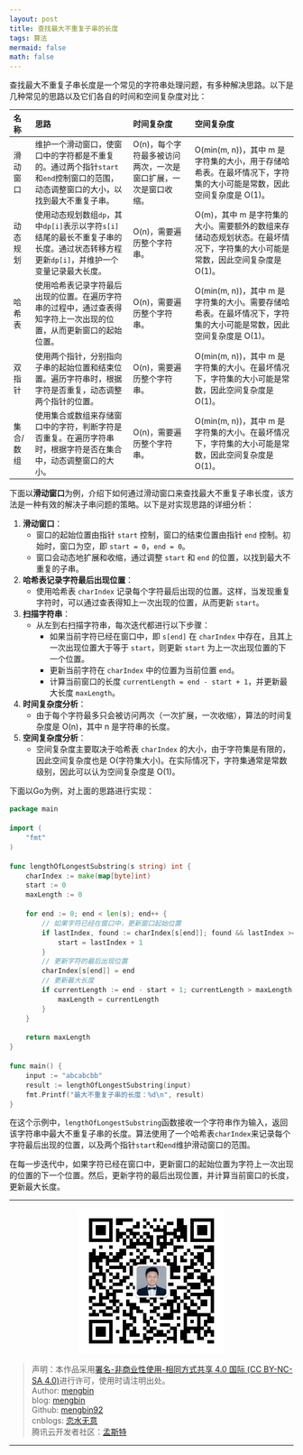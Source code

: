 ```yaml
---
layout: post
title: 查找最大不重复子串的长度
tags: 算法
mermaid: false
math: false
---  
```


查找最大不重复子串长度是一个常见的字符串处理问题，有多种解决思路。以下是几种常见的思路以及它们各自的时间和空间复杂度对比：  

| 名称      | 思路                                                                                                                                   | 时间复杂度                                                     | 空间复杂度                                                                                                                   |
| :-------- | :------------------------------------------------------------------------------------------------------------------------------------- | :------------------------------------------------------------- | :--------------------------------------------------------------------------------------------------------------------------- |
| 滑动窗口  | 维护一个滑动窗口，使窗口中的字符都是不重复的。通过两个指针`start`和`end`控制窗口的范围，动态调整窗口的大小，以找到最大不重复子串。     | O(n)，每个字符最多被访问两次，一次是窗口扩展，一次是窗口收缩。 | O(min(m, n))，其中 m 是字符集的大小，用于存储哈希表。在最坏情况下，字符集的大小可能是常数，因此空间复杂度是 O(1)。           |
| 动态规划  | 使用动态规划数组`dp`，其中`dp[i]`表示以字符`s[i]`结尾的最长不重复子串的长度。通过状态转移方程更新`dp[i]`，并维护一个变量记录最大长度。 | O(n)，需要遍历整个字符串。                                     | O(m)，其中 m 是字符集的大小。需要额外的数组来存储动态规划状态。在最坏情况下，字符集的大小可能是常数，因此空间复杂度是 O(1)。 |
| 哈希表    | 使用哈希表记录字符最后出现的位置。在遍历字符串的过程中，通过查表得知字符上一次出现的位置，从而更新窗口的起始位置。                     | O(n)，需要遍历整个字符串。                                     | O(min(m, n))，其中 m 是字符集的大小。需要存储哈希表。在最坏情况下，字符集的大小可能是常数，因此空间复杂度是 O(1)。           |
| 双指针    | 使用两个指针，分别指向子串的起始位置和结束位置。遍历字符串时，根据字符是否重复，动态调整两个指针的位置。                               | O(n)，需要遍历整个字符串。                                     | O(min(m, n))，其中 m 是字符集的大小。在最坏情况下，字符集的大小可能是常数，因此空间复杂度是 O(1)。                           |
| 集合/数组 | 使用集合或数组来存储窗口中的字符，判断字符是否重复。在遍历字符串时，根据字符是否在集合中，动态调整窗口的大小。                         | O(n)，需要遍历整个字符串。                                     | O(min(m, n))，其中 m 是字符集的大小。在最坏情况下，字符集的大小可能是常数，因此空间复杂度是 O(1)。                           |

下面以**滑动窗口**为例，介绍下如何通过滑动窗口来查找最大不重复子串长度，该方法是一种有效的解决子串问题的策略。以下是对实现思路的详细分析：

1. **滑动窗口**：
   - 窗口的起始位置由指针 `start` 控制，窗口的结束位置由指针 `end` 控制。初始时，窗口为空，即 `start = 0`，`end = 0`。
   - 窗口会动态地扩展和收缩，通过调整 `start` 和 `end` 的位置，以找到最大不重复的子串。
2. **哈希表记录字符最后出现位置**：
   - 使用哈希表 `charIndex` 记录每个字符最后出现的位置。这样，当发现重复字符时，可以通过查表得知上一次出现的位置，从而更新 `start`。
3. **扫描字符串**：
   - 从左到右扫描字符串，每次迭代都进行以下步骤：
     - 如果当前字符已经在窗口中，即 `s[end]` 在 `charIndex` 中存在，且其上一次出现位置大于等于 `start`，则更新 `start` 为上一次出现位置的下一个位置。
     - 更新当前字符在 `charIndex` 中的位置为当前位置 `end`。
     - 计算当前窗口的长度 `currentLength = end - start + 1`，并更新最大长度 `maxLength`。
4. **时间复杂度分析**：
   - 由于每个字符最多只会被访问两次（一次扩展，一次收缩），算法的时间复杂度是 O(n)，其中 n 是字符串的长度。
5. **空间复杂度分析**：
   - 空间复杂度主要取决于哈希表 `charIndex` 的大小，由于字符集是有限的，因此空间复杂度也是 O(字符集大小)。在实际情况下，字符集通常是常数级别，因此可以认为空间复杂度是 O(1)。

下面以Go为例，对上面的思路进行实现：  

```go
package main

import (
	"fmt"
)

func lengthOfLongestSubstring(s string) int {
	charIndex := make(map[byte]int)
	start := 0
	maxLength := 0

	for end := 0; end < len(s); end++ {
		// 如果字符已经在窗口中，更新窗口起始位置
		if lastIndex, found := charIndex[s[end]]; found && lastIndex >= start {
			start = lastIndex + 1
		}
		// 更新字符的最后出现位置
		charIndex[s[end]] = end
		// 更新最大长度
		if currentLength := end - start + 1; currentLength > maxLength {
			maxLength = currentLength
		}
	}

	return maxLength
}

func main() {
	input := "abcabcbb"
	result := lengthOfLongestSubstring(input)
	fmt.Printf("最大不重复子串的长度：%d\n", result)
}
```

在这个示例中，`lengthOfLongestSubstring`函数接收一个字符串作为输入，返回该字符串中最大不重复子串的长度。算法使用了一个哈希表`charIndex`来记录每个字符最后出现的位置，以及两个指针`start`和`end`维护滑动窗口的范围。

在每一步迭代中，如果字符已经在窗口中，更新窗口的起始位置为字符上一次出现的位置的下一个位置。然后，更新字符的最后出现位置，并计算当前窗口的长度，更新最大长度。

---

<div align="center">
  <img src="../img/qrcode_wechat.jpg" alt="孟斯特">
</div>

> 声明：本作品采用[署名-非商业性使用-相同方式共享 4.0 国际 (CC BY-NC-SA 4.0)](https://creativecommons.org/licenses/by-nc-sa/4.0/deed.zh)进行许可，使用时请注明出处。  
> Author: [mengbin](mengbin1992@outlook.com)  
> blog: [mengbin](https://mengbin.top)  
> Github: [mengbin92](https://mengbin92.github.io/)  
> cnblogs: [恋水无意](https://www.cnblogs.com/lianshuiwuyi/)  
> 腾讯云开发者社区：[孟斯特](https://cloud.tencent.com/developer/user/6649301)  

---
